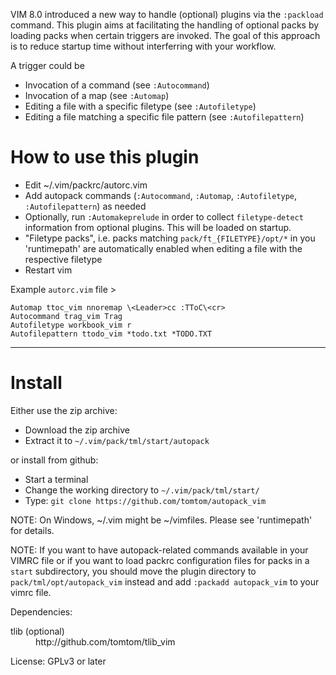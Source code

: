 VIM 8.0 introduced a new way to handle (optional) plugins via the 
`:packload` command. This plugin aims at facilitating the handling of 
optional packs by loading packs when certain triggers are invoked. The 
goal of this approach is to reduce startup time without interferring 
with your workflow.

A trigger could be

- Invocation of a command (see `:Autocommand`)
- Invocation of a map (see `:Automap`)
- Editing a file with a specific filetype (see `:Autofiletype`)
- Editing a file matching a specific file pattern (see 
  `:Autofilepattern`)

# How to use this plugin

- Edit ~/.vim/packrc/autorc.vim
- Add autopack commands (`:Autocommand`, `:Automap`, `:Autofiletype`, 
  `:Autofilepattern`) as needed
- Optionally, run `:Automakeprelude` in order to collect `filetype-detect` 
  information from optional plugins. This will be loaded on startup.
- "Filetype packs", i.e. packs matching `pack/ft_{FILETYPE}/opt/*` in 
  you 'runtimepath' are automatically enabled when editing a file with 
  the respective filetype
- Restart vim

Example `autorc.vim` file >

    Automap ttoc_vim nnoremap \<Leader>cc :TToC\<cr>
    Autocommand trag_vim Trag
    Autofiletype workbook_vim r
    Autofilepattern ttodo_vim *todo.txt *TODO.TXT


-----------------------------------------------------------------------

# Install

Either use the zip archive:

- Download the zip archive
- Extract it to `~/.vim/pack/tml/start/autopack`

or install from github:

- Start a terminal
- Change the working directory to `~/.vim/pack/tml/start/`
- Type: `git clone https://github.com/tomtom/autopack_vim`

NOTE: On Windows, ~/.vim might be ~/vimfiles. Please see 'runtimepath' 
for details.

NOTE: If you want to have autopack-related commands available in your VIMRC 
file or if you want to load packrc configuration files for packs in a 
`start` subdirectory, you should move the plugin directory to 
`pack/tml/opt/autopack_vim` instead and add `:packadd autopack_vim` to 
your vimrc file.




Dependencies:
<dl>
<dt>tlib (optional)</dt><dd>http://github.com/tomtom/tlib_vim</dd>
</dl>

License: GPLv3 or later


